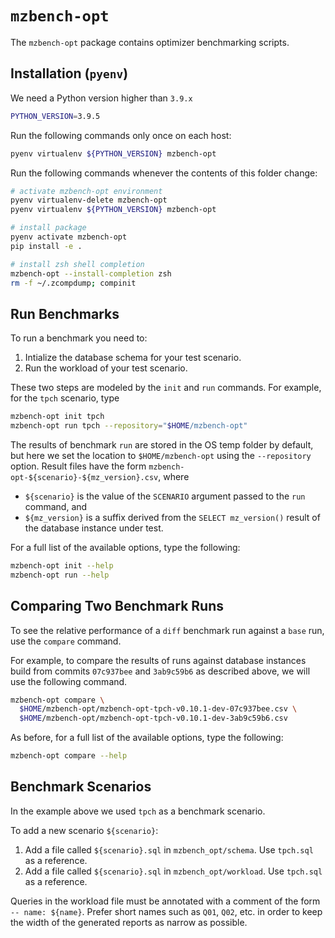 # `mzbench-opt`

The `mzbench-opt` package contains optimizer benchmarking scripts.

## Installation (`pyenv`)

We need a Python version higher than `3.9.x`

```bash
PYTHON_VERSION=3.9.5
```

Run the following commands only once on each host:

```bash
pyenv virtualenv ${PYTHON_VERSION} mzbench-opt
```

Run the following commands whenever the contents of this folder change:

```bash
# activate mzbench-opt environment
pyenv virtualenv-delete mzbench-opt
pyenv virtualenv ${PYTHON_VERSION} mzbench-opt

# install package
pyenv activate mzbench-opt
pip install -e .

# install zsh shell completion
mzbench-opt --install-completion zsh
rm -f ~/.zcompdump; compinit
```

## Run Benchmarks

To run a benchmark you need to:

1. Intialize the database schema for your test scenario.
1. Run the workload of your test scenario.

These two steps are modeled by the `init` and `run` commands.
For example, for the `tpch` scenario, type

```bash
mzbench-opt init tpch
mzbench-opt run tpch --repository="$HOME/mzbench-opt"
```

The results of benchmark `run` are stored in the OS temp folder by default, but here we set the location to `$HOME/mzbench-opt` using the `--repository` option.
Result files have the form `mzbench-opt-${scenario}-${mz_version}.csv`, where

- `${scenario}` is the value of the `SCENARIO` argument passed to the `run` command, and
- `${mz_version}` is a suffix derived from the `SELECT mz_version()` result of the database instance under test.

For a full list of the available options, type the following:

```bash
mzbench-opt init --help
mzbench-opt run --help
```

## Comparing Two Benchmark Runs

To see the relative performance of a `diff` benchmark run against a `base` run, use the `compare` command.

For example, to compare the results of runs against database instances build from commits `07c937bee` and `3ab9c59b6` as described above, we will use the following command.

```bash
mzbench-opt compare \
  $HOME/mzbench-opt/mzbench-opt-tpch-v0.10.1-dev-07c937bee.csv \
  $HOME/mzbench-opt/mzbench-opt-tpch-v0.10.1-dev-3ab9c59b6.csv
```

As before, for a full list of the available options, type the following:

```bash
mzbench-opt compare --help
```

## Benchmark Scenarios

In the example above we used `tpch` as a benchmark scenario.

To add a new scenario `${scenario}`:

1. Add a file called `${scenario}.sql` in `mzbench_opt/schema`. Use `tpch.sql` as a reference.
1. Add a file called `${scenario}.sql` in `mzbench_opt/workload`. Use `tpch.sql` as a reference.

Queries in the workload file must be annotated with a comment of the form `-- name: ${name}`.
Prefer short names such as `Q01`, `Q02`, etc. in order to keep the width of the generated reports as narrow as possible.
